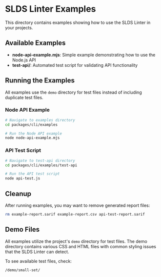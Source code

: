 # SLDS Linter Examples

This directory contains examples showing how to use the SLDS Linter in your projects.

## Available Examples

- **node-api-example.mjs**: Simple example demonstrating how to use the Node.js API
- **test-api/**: Automated test script for validating API functionality

## Running the Examples

All examples use the `demo` directory for test files instead of including duplicate test files.

### Node API Example

```bash
# Navigate to examples directory
cd packages/cli/examples

# Run the Node API example
node node-api-example.mjs
```

### API Test Script

```bash
# Navigate to test-api directory
cd packages/cli/examples/test-api

# Run the API test script
node api-test.js
```

## Cleanup

After running examples, you may want to remove generated report files:

```bash
rm example-report.sarif example-report.csv api-test-report.sarif
```

## Demo Files

All examples utilize the project's `demo` directory for test files. The demo directory 
contains various CSS and HTML files with common styling issues that the SLDS Linter can detect.

To see available test files, check:
```
/demo/small-set/
``` 
